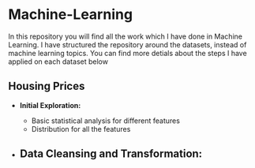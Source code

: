 # Machine-Learning
 
In this repository you will find all the work which I have done in Machine Learning.
I have structured the repository around the datasets, instead of machine learning topics. You can find more detials about the steps I have applied on each dataset below

## Housing Prices
- __Initial Exploration:__
    - Basic statistical analysis for different features
    - Distribution for all the features

- __Data Cleansing and Transformation:__
    - 